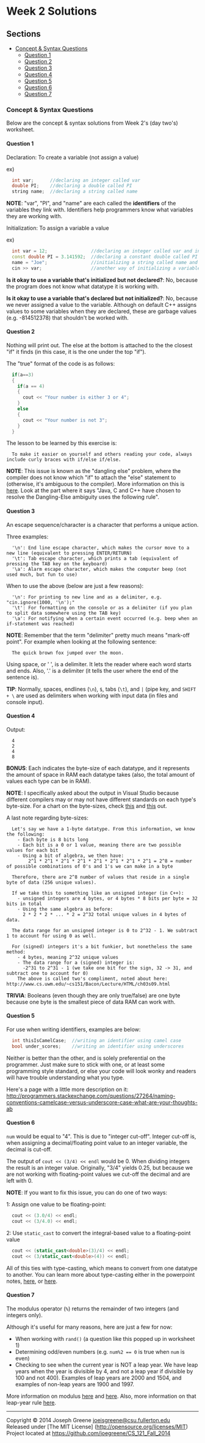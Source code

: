 # Week 2 Solutions

## Sections
- [Concept & Syntax Questions](#concept--syntax-questions)
  - [Question 1](#question-1)
  - [Question 2](#question-2)
  - [Question 3](#question-3)
  - [Question 4](#question-4)
  - [Question 5](#question-5)
  - [Question 6](#question-6)
  - [Question 7](#question-7)


### Concept & Syntax Questions
Below are the concept & syntax solutions from Week 2's (day two's) worksheet.

#### Question 1
Declaration: To create a variable (not assign a value)

ex) 
```C++
  int var;      //declaring an integer called var
  double PI;    //declaring a double called PI
  string name;  //declaring a string called name
```

__NOTE__: "var", "PI", and "name" are each called the __identifiers__ of the variables they link with. Identifiers help 
programmers know what variables they are working with.

Initialization: To assign a variable a value

ex)
```C++
  int var = 12;                //declaring an integer called var and initializing it with the value 12
  const double PI = 3.141592;  //declaring a constant double called PI
  name = "Joe";                //initializing a string called name and assigning it the value "Joe"
  cin >> var;                  //another way of initializing a variable; assigning the input stream's value to var
```

__Is it okay to use a variable that's initialized but not declared?__: No, because the program does not know what datatype it is 
working with.

__Is it okay to use a variable that's declared but not initialized?__: No, because we never assigned a value to the variable. Although on 
default C++ assigns values to some variables when they are declared, these are garbage values (e.g. -814512378) that shouldn't be 
worked with.

#### Question 2
Nothing will print out. The else at the bottom is attached to the the closest "if" it finds (in this case, it is the one under the top "if").

The "true" format of the code is as follows:
```C++
  if(a==3)
  {
    if(a == 4)
    {
      cout << "Your number is either 3 or 4";
    }
    else
    {
      cout << "Your number is not 3";
    }
  }
```

The lesson to be learned by this exercise is: 
```
  To make it easier on yourself and others reading your code, always include curly braces with if/else if/else.
```

__NOTE__: This issue is known as the "dangling else" problem, where the compiler does not know which "if" to attach the "else" 
statement to (otherwise, it's ambiguous to the compiler). More information on this is [here](http://www.mathcs.emory.edu/~cheung/Courses/561/Syllabus/2-C/dangling-else.html). Look at the 
part where it says "Java, C and C++ have chosen to resolve the Dangling-Else ambiguity uses the following rule".

#### Question 3
An escape sequence/character is a character that performs a unique action.

Three examples:
```
  '\n': End line escape character, which makes the cursor move to a new line (equivalent to pressing ENTER/RETURN)
  '\t': Tab escape character, which prints a tab (equivalent of pressing the TAB key on the keyboard)
  '\a': Alarm escape character, which makes the computer beep (not used much, but fun to use)
```

When to use the above (below are just a few reasons):
```
  '\n': For printing to new line and as a delimiter, e.g. "cin.ignore(1000, '\n');"
  '\t': For formatting on the console or as a delimiter (if you plan to split data somewhere using the TAB key)
  '\a': For notifying when a certain event occurred (e.g. beep when an if-statement was reached)
```

__NOTE__: Remember that the term "delimiter" pretty much means "mark-off point". For example when looking at the following sentence:
```
  The quick brown fox jumped over the moon.
```

Using space, or ' ', is a delimiter. It lets the reader where each word starts and ends. Also, '.' is a delimiter (it tells the user where the end 
of the sentence is).

__TIP__: Normally, spaces, endlines (`\n`), `$`, tabs (`\t`), and `|` (pipe key, and `SHIFT + \` are used as delimiters when working with input data (in files and console input).

#### Question 4
Output:
```
  4
  2
  4
  8
```

__BONUS__: Each indicates the byte-size of each datatype, and it represents the amount of space in RAM each datatype takes (also, the total amount of values each type can 
be in RAM).

__NOTE__: I specifically asked about the output in Visual Studio because different compilers may or may not have different standards on each type's byte-size. For a chart 
on the byte-sizes, check [this](http://msdn.microsoft.com/en-us/library/cc953fe1%28v=vs.100%29.aspx) and [this](http://msdn.microsoft.com/en-us/library/s3f49ktz%28v=vs.100%29.aspx) out.

A last note regarding byte-sizes:
```
  Let's say we have a 1-byte datatype. From this information, we know the following:
    - Each byte is 8 bits long
    - Each bit is a 0 or 1 value, meaning there are two possible values for each bit
    - Using a bit of algebra, we then have:
        2^1 * 2^1 * 2^1 * 2^1 * 2^1 * 2^1 * 2^1 * 2^1 = 2^8 = number of possible combinations of 0's and 1's we can make in a byte
  
  Therefore, there are 2^8 number of values that reside in a single byte of data (256 unique values).
  
  If we take this to something like an unsigned integer (in C++):
    - unsigned integers are 4 bytes, or 4 bytes * 8 bits per byte = 32 bits in total
    - Using the same algebra as before:
      2 * 2 * 2 * ... * 2 = 2^32 total unique values in 4 bytes of data.
  
  The data range for an unsigned integer is 0 to 2^32 - 1. We subtract 1 to account for using 0 as well.
  
  For (signed) integers it's a bit funkier, but nonetheless the same method:
    - 4 bytes, meaning 2^32 unique values
    - The data range for a (signed) integer is:
      -2^31 to 2^31 - 1 (we take one bit for the sign, 32 -> 31, and subtract one to account for 0)
    The above is called two's compliment, noted about here: http://www.cs.uwm.edu/~cs151/Bacon/Lecture/HTML/ch03s09.html
```

__TRIVIA__: Booleans (even though they are only true/false) are one byte because one byte is the smallest piece of data RAM can work with.

#### Question 5
For use when writing identifiers, examples are below:
```C++
  int thisIsCamelCase;  //writing an identifier using camel case
  bool under_scores;    //writing an identifier using underscores
```

Neither is better than the other, and is solely preferential on the programmer. Just make sure to stick with one, or at least some programming 
style standard, or else your code will look wonky and readers will have trouble understanding what you type.

Here's a page with a little more description on it: http://programmers.stackexchange.com/questions/27264/naming-conventions-camelcase-versus-underscore-case-what-are-your-thoughts-ab

#### Question 6
`num` would be equal to "4". This is due to "integer cut-off". Integer cut-off is, when assigning a decimal/floating point value to an integer variable, the decimal is cut-off.

The output of `cout << (3/4) << endl` would be 0. When dividing integers the result is an integer value. Originally, "3/4" yields 0.25, but because we are not working with floating-point values 
we cut-off the decimal and are left with 0.

__NOTE__: If you want to fix this issue, you can do one of two ways:

1: Assign one value to be floating-point:
```C++
  cout << (3.0/4) << endl;
  cout << (3/4.0) << endl;
```

2: Use `static_cast` to convert the integral-based value to a floating-point value
```C++
  cout << (static_cast<double>(3)/4) << endl;
  cout << (3/static_cast<double>(4)) << endl;
```

All of this ties with type-casting, which means to convert from one datatype to another. 
You can learn more about type-casting either in the powerpoint notes, [here](http://www.cprogramming.com/tutorial/lesson11.html), 
or [here](http://www.cplusplus.com/doc/tutorial/typecasting/).

#### Question 7
The modulus operator (`%`) returns the remainder of two integers (and integers only).

Although it's useful for many reasons, here are just a few for now:
- When working with `rand()` (a question like this popped up in worksheet 1)
- Determining odd/even numbers (e.g. `num%2 == 0` is true when `num` is even)
- Checking to see when the current year is NOT a leap year. We have leap years when the year is divisible by 4, and not a leap year if divisible by 100 and not 400). Examples 
of leap years are 2000 and 1504, and examples of non-leap years are 1900 and 1997.

More information on modulus [here](http://www.cprogramming.com/tutorial/modulus.html) and [here](http://stackoverflow.com/questions/12556946/how-does-the-modulus-operator-work).
Also, more information on that leap-year rule [here](http://www.timeanddate.com/date/leapyear.html).

-------------------------------------------------------------------------------

Copyright &copy; 2014 Joseph Greene <joeisgreene@csu.fullerton.edu>  
Released under [The MIT License] (http://opensource.org/licenses/MIT)  
Project located at <https://github.com/joegreene/CS_121_Fall_2014>